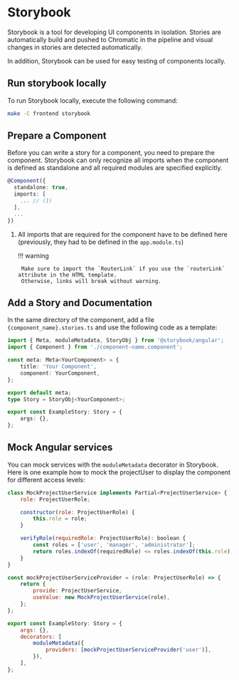 <!--
 ~ SPDX-FileCopyrightText: Copyright DB InfraGO AG and contributors
 ~ SPDX-License-Identifier: Apache-2.0
 -->

# Storybook

Storybook is a tool for developing UI components in isolation. Stories are
automatically build and pushed to Chromatic in the pipeline and visual changes
in stories are detected automatically.

In addition, Storybook can be used for easy testing of components locally.

## Run storybook locally

To run Storybook locally, execute the following command:

```bash
make -C frontend storybook
```

## Prepare a Component

Before you can write a story for a component, you need to prepare the
component. Storybook can only recognize all imports when the component is
defined as standalone and all required modules are specified explicitly.

```ts
@Component({
  standalone: true,
  imports: [
    ... // (1)
  ],
  ...
})
```

1.  All imports that are required for the component have to be defined here
    (previously, they had to be defined in the `app.module.ts`)

    !!! warning

         Make sure to import the `RouterLink` if you use the `routerLink` attribute in the HTML template.
         Otherwise, links will break without warning.

## Add a Story and Documentation

In the same directory of the component, add a file
`{component_name}.stories.ts` and use the following code as a template:

```ts
import { Meta, moduleMetadata, StoryObj } from '@storybook/angular';
import { Component } from './component-name.component';

const meta: Meta<YourComponent> = {
    title: 'Your Component',
    component: YourComponent,
};

export default meta;
type Story = StoryObj<YourComponent>;

export const ExampleStory: Story = {
    args: {},
};
```

## Mock Angular services

You can mock services with the `moduleMetadata` decorator in Storybook. Here is
one example how to mock the projectUser to display the component for different
access levels:

```js
class MockProjectUserService implements Partial<ProjectUserService> {
    role: ProjectUserRole;

    constructor(role: ProjectUserRole) {
        this.role = role;
    }

    verifyRole(requiredRole: ProjectUserRole): boolean {
        const roles = ['user', 'manager', 'administrator'];
        return roles.indexOf(requiredRole) <= roles.indexOf(this.role);
    }
}

const mockProjectUserServiceProvider = (role: ProjectUserRole) => {
    return {
        provide: ProjectUserService,
        useValue: new MockProjectUserService(role),
    };
};

export const ExampleStory: Story = {
    args: {},
    decorators: [
        moduleMetadata({
            providers: [mockProjectUserServiceProvider('user')],
        }),
    ],
};
```
